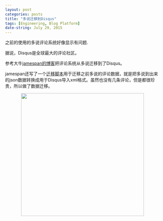 ```yaml
---
layout: post
categories: posts
title: "多说迁移到Disqus"
tags: [Engineering, Blog Platform]
date-string: July 29, 2015
---
```


之前的使用的多说评论系统好像显示有问题.

据说，Disqus是全球最大的评论社区。

参考大牛[jamespan的博客](http://blog.jamespan.me/2015/04/18/goodbye-duoshuo/#fn1)把评论系统从多说迁移到了Disqus。

jamespan还写了一个[迁移脚本](http://blog.jamespan.me/2015/04/21/the-duoshuo-migrator/)用于迁移之前多说的评论数据，就是把多说到出来的json数据转换成用于Disqus导入xml格式。虽然也没有几条评论，但是都很珍贵，所以做了数据迁移。

<center>
    <img src="http://7xkiab.com1.z0.glb.clouddn.com/Disqus-Comments.gif" width="400">
</center>
